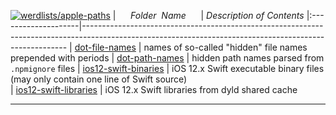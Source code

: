 [![werdlists/apple-paths](https://img.shields.io/badge/werdlists-apple-paths-purple/.svg?logo=github&style=popout&longCache=true)](# "werdlists/apple-paths")
|&nbsp;&nbsp;&nbsp;&nbsp;&nbsp;&nbsp;_Folder&nbsp;&nbsp;Name_&nbsp;&nbsp;&nbsp;&nbsp;&nbsp;&nbsp;| _Description of Contents_
|:--------------------|--------------------------------------------------------------------------------------------------------------------------------------------------------
| [dot-file-names](dot-file-names.txt) |  names of so-called "hidden" file names prepended with periods 
| [dot-path-names](dot-path-names.txt) |  hidden path names parsed from `.npmignore` files
| [ios12-swift-binaries](ios12-swift-binaries.txt) |  iOS 12.x Swift executable binary files (may only contain one line of Swift source)  
| [ios12-swift-libraries](ios12-swift-libraries.txt) |  iOS 12.x Swift libraries from dyld shared cache  

* * *

